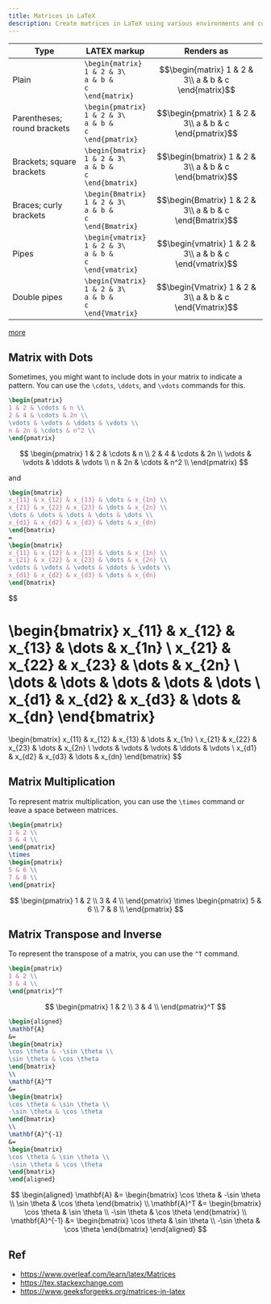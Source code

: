 ```yaml
---
title: Matrices in LaTeX
description: Create matrices in LaTeX using various environments and commands, including matrix types, matrix operations, and useful tips for formatting.
---
```

 

| Type                        | LATEX markup                                   | Renders as                                                      |
|-----------------------------|-----------------------------------------------|-----------------------------------------------------------------|
| Plain                       | <code>\begin{matrix}<br>1 & 2 & 3\\<br>a & b & c<br>\end{matrix}</code> | $$\begin{matrix} 1 & 2 & 3\\ a & b & c \end{matrix}$$             |
| Parentheses; round brackets | <code>\begin{pmatrix}<br>1 & 2 & 3\\<br>a & b & c<br>\end{pmatrix}</code> | $$\begin{pmatrix} 1 & 2 & 3\\ a & b & c \end{pmatrix}$$             |
| Brackets; square brackets   | <code>\begin{bmatrix}<br>1 & 2 & 3\\<br>a & b & c<br>\end{bmatrix}</code> | $$\begin{bmatrix} 1 & 2 & 3\\ a & b & c \end{bmatrix}$$             |
| Braces; curly brackets      | <code>\begin{Bmatrix}<br>1 & 2 & 3\\<br>a & b & c<br>\end{Bmatrix}</code> | $$\begin{Bmatrix} 1 & 2 & 3\\ a & b & c \end{Bmatrix}$$             |
| Pipes                       | <code>\begin{vmatrix}<br>1 & 2 & 3\\<br>a & b & c<br>\end{vmatrix}</code> | $$\begin{vmatrix} 1 & 2 & 3\\ a & b & c \end{vmatrix}$$             |
| Double pipes                | <code>\begin{Vmatrix}<br>1 & 2 & 3\\<br>a & b & c<br>\end{Vmatrix}</code> | $$\begin{Vmatrix} 1 & 2 & 3\\ a & b & c \end{Vmatrix}$$             |

[more](https://www.overleaf.com/learn/latex/Matrices#amsmath_matrix_environments)
 


## Matrix with Dots
Sometimes, you might want to include dots in your matrix to indicate a pattern. You can use the `\cdots`, `\ddots`, and `\vdots` commands for this.

```latex
\begin{pmatrix}
1 & 2 & \cdots & n \\
2 & 4 & \cdots & 2n \\
\vdots & \vdots & \ddots & \vdots \\
n & 2n & \cdots & n^2 \\
\end{pmatrix}

```

$$
\begin{pmatrix}
1 & 2 & \cdots & n \\
2 & 4 & \cdots & 2n \\
\vdots & \vdots & \ddots & \vdots \\
n & 2n & \cdots & n^2 \\
\end{pmatrix}
$$

and

```latex
\begin{bmatrix}
x_{11} & x_{12} & x_{13} & \dots & x_{1n} \\
x_{21} & x_{22} & x_{23} & \dots & x_{2n} \\
\dots & \dots & \dots & \dots & \dots \\
x_{d1} & x_{d2} & x_{d3} & \dots & x_{dn}
\end{bmatrix}
=
\begin{bmatrix}
x_{11} & x_{12} & x_{13} & \dots & x_{1n} \\
x_{21} & x_{22} & x_{23} & \dots & x_{2n} \\
\vdots & \vdots & \vdots & \ddots & \vdots \\
x_{d1} & x_{d2} & x_{d3} & \dots & x_{dn}
\end{bmatrix}
```

$$ 
 
\begin{bmatrix}
x_{11} & x_{12} & x_{13} & \dots & x_{1n} \\
x_{21} & x_{22} & x_{23} & \dots & x_{2n} \\
\dots & \dots & \dots & \dots & \dots \\
x_{d1} & x_{d2} & x_{d3} & \dots & x_{dn}
\end{bmatrix}
=
\begin{bmatrix}
x_{11} & x_{12} & x_{13} & \dots & x_{1n} \\
x_{21} & x_{22} & x_{23} & \dots & x_{2n} \\
\vdots & \vdots & \vdots & \ddots & \vdots \\
x_{d1} & x_{d2} & x_{d3} & \dots & x_{dn}
\end{bmatrix}
$$


## Matrix Multiplication
To represent matrix multiplication, you can use the `\times` command or leave a space between matrices.

```latex
\begin{pmatrix}
1 & 2 \\
3 & 4 \\
\end{pmatrix}
\times
\begin{pmatrix}
5 & 6 \\
7 & 8 \\
\end{pmatrix}
```

$$
\begin{pmatrix}
1 & 2 \\
3 & 4 \\
\end{pmatrix}
\times
\begin{pmatrix}
5 & 6 \\
7 & 8 \\
\end{pmatrix}
$$

## Matrix Transpose and Inverse
To represent the transpose of a matrix, you can use the `^T` command.
```latex
\begin{pmatrix}
1 & 2 \\
3 & 4 \\
\end{pmatrix}^T

```

$$
\begin{pmatrix}
1 & 2 \\
3 & 4 \\
\end{pmatrix}^T
$$
 
```latex 
\begin{aligned}
\mathbf{A}
&=
\begin{bmatrix}
\cos \theta & -\sin \theta \\
\sin \theta & \cos \theta
\end{bmatrix}
\\
\mathbf{A}^T
&=
\begin{bmatrix}
\cos \theta & \sin \theta \\
-\sin \theta & \cos \theta
\end{bmatrix}
\\
\mathbf{A}^{-1}
&=
\begin{bmatrix}
\cos \theta & \sin \theta \\
-\sin \theta & \cos \theta
\end{bmatrix}
\end{aligned}

 ```

$$
\begin{aligned}
\mathbf{A}
&=
\begin{bmatrix}
\cos \theta & -\sin \theta \\
\sin \theta & \cos \theta
\end{bmatrix}
\\
\mathbf{A}^T
&=
\begin{bmatrix}
\cos \theta & \sin \theta \\
-\sin \theta & \cos \theta
\end{bmatrix}
\\
\mathbf{A}^{-1}
&=
\begin{bmatrix}
\cos \theta & \sin \theta \\
-\sin \theta & \cos \theta
\end{bmatrix}
\end{aligned}
$$

## Ref
- <https://www.overleaf.com/learn/latex/Matrices>
- <https://tex.stackexchange.com>
- <https://www.geeksforgeeks.org/matrices-in-latex>